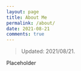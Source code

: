 ```yaml
---
layout: page
title: About Me
permalink: /about/
date: 2021-08-21
comments: true
---
```


> Updated: 2021/08/21.

Placeholder
